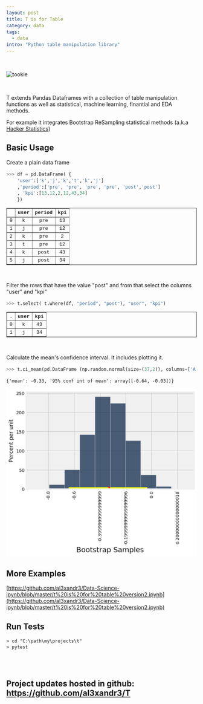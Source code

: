 ```yaml
---
layout: post
title: T is for Table
category: data
tags:
  - data
intro: "Python table manipulation library"
---
```


<br>

![tookie](https://drive.google.com/uc?id=1Izd0GONLY-G-gHa_1SPr2ujVmrFg9UYX)

<br>

T extends Pandas Dataframes with a collection of table manipulation functions as well as statistical, machine learning, finantial and EDA methods. 

For example it integrates Bootstrap ReSampling statistical methods (a.k.a [Hacker Statistics](https://speakerdeck.com/jakevdp/statistics-for-hackers))


## Basic Usage

Create a plain data frame 

```python
>>> df = pd.DataFrame( {
    'user':['k','j','k','t','k','j']
    ,'period':['pre', 'pre', 'pre', 'pre', 'post','post'] 
    , 'kpi':[13,12,2,12,43,34]
    })
```

<font size="2" face="Courier New" >
<table border="1">
<thead>
<tr>
<th align="center"><strong> </strong></th>
<th align="center"><strong>user</strong></th>
<th align="center"><strong>period</strong></th>
<th align="center"><strong>kpi</strong></th>
</tr>
</thead>
<tbody>
<tr>
<td align="center">0</td>
<td align="center">k</td>
<td align="center">pre</td>
<td align="center">13</td>
</tr>
<tr>
<td align="center">1</td>
<td align="center">j</td>
<td align="center">pre</td>
<td align="center">12</td>
</tr>
<tr>
<td align="center">2</td>
<td align="center">k</td>
<td align="center">pre</td>
<td align="center">2</td>
</tr>
<tr>
<td align="center">3</td>
<td align="center">t</td>
<td align="center">pre</td>
<td align="center">12</td>
</tr>
<tr>
<td align="center">4</td>
<td align="center">k</td>
<td align="center">post</td>
<td align="center">43</td>
</tr>
<tr>
<td align="center">5</td>
<td align="center">j</td>
<td align="center">post</td>
<td align="center">34</td>
</tr>
</tbody>
</table>
</font>
<br>

Filter the rows that have the value "post" and from that select the columns "user" and "kpi"

```python
>>> t.select( t.where(df, "period", "post"), "user", "kpi")
```

<font size="2" face="Courier New" >
<table border="1">
<thead>
<tr>
<th align="center"><strong>.</strong></th>
<th align="center"><strong>user</strong></th>
<th align="center"><strong>kpi</strong></th>
</tr>
</thead>
<tbody>
<tr>
<td align="center">0</td>
<td align="center">k</td>
<td align="center">43</td>
</tr>
<tr>
<td align="center">1</td>
<td align="center">j</td>
<td align="center">34</td>
</tr>
</tbody>
</table>
</font>
<br>

Calculate the mean's confidence interval. It includes plotting it.

```python
>>> t.ci_mean(pd.DataFrame (np.random.normal(size=(37,2)), columns=['A', 'B']), 'A')
```
    {'mean': -0.33, '95% conf int of mean': array([-0.64, -0.03])}

![ci_mean](https://raw.githubusercontent.com/al3xandr3/T/master/docs/ci_mean.png)


## More Examples

[https://github.com/al3xandr3/Data-Science-ipynb/blob/master/t%20is%20for%20table%20version2.ipynb](https://github.com/al3xandr3/Data-Science-ipynb/blob/master/t%20is%20for%20table%20version2.ipynb)



## Run Tests

    > cd "C:\path\my\projects\t"
    > pytest


<br>
<br>

## Project updates hosted in github:  [https://github.com/al3xandr3/T ](https://github.com/al3xandr3/T )

<br>